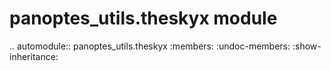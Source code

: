 panoptes\_utils.theskyx module
==============================

.. automodule:: panoptes_utils.theskyx
    :members:
    :undoc-members:
    :show-inheritance:
